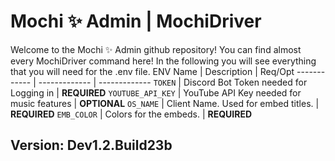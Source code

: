 # Mochi ✨ Admin | MochiDriver
Welcome to the Mochi ✨ Admin github repository! You can find almost every MochiDriver command here!
In the following you will see everything that you will need for the .env file.
ENV Name | Description | Req/Opt
------------ | ------------- | ------------- 
`TOKEN` | Discord Bot Token needed for Logging in | **REQUIRED**
`YOUTUBE_API_KEY` | YouTube API Key needed for music features | **OPTIONAL**
`OS_NAME` | Client Name. Used for embed titles. | **REQUIRED**
`EMB_COLOR` | Colors for the embeds. | **REQUIRED**

## Version: Dev1.2.Build23b
